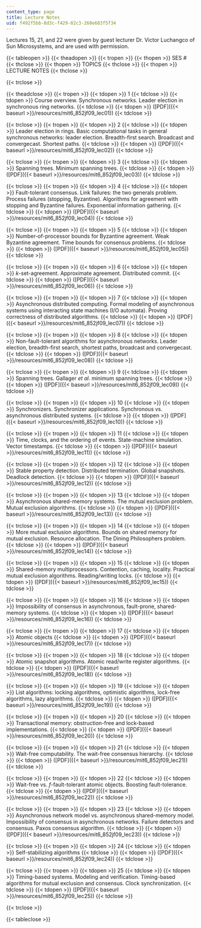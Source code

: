 ```yaml
---
content_type: page
title: Lecture Notes
uid: f492f5bb-8d3c-f429-82c3-260e683f5f34
---
```


Lectures 15, 21, and 22 were given by guest lecturer Dr. Victor Luchangco of Sun Microsystems, and are used with permission.

{{< tableopen >}}
{{< theadopen >}}
{{< tropen >}}
{{< thopen >}}
SES #
{{< thclose >}}
{{< thopen >}}
TOPICS
{{< thclose >}}
{{< thopen >}}
LECTURE NOTES
{{< thclose >}}

{{< trclose >}}

{{< theadclose >}}
{{< tropen >}}
{{< tdopen >}}
1
{{< tdclose >}}
{{< tdopen >}}
Course overview. Synchronous networks. Leader election in synchronous ring networks.
{{< tdclose >}}
{{< tdopen >}}
([PDF]({{< baseurl >}}/resources/mit6_852jf09_lec01))
{{< tdclose >}}

{{< trclose >}}
{{< tropen >}}
{{< tdopen >}}
2
{{< tdclose >}}
{{< tdopen >}}
Leader election in rings. Basic computational tasks in general synchronous networks: leader election. Breadth-first search. Broadcast and convergecast. Shortest paths.
{{< tdclose >}}
{{< tdopen >}}
([PDF]({{< baseurl >}}/resources/mit6_852jf09_lec02))
{{< tdclose >}}

{{< trclose >}}
{{< tropen >}}
{{< tdopen >}}
3
{{< tdclose >}}
{{< tdopen >}}
Spanning trees. Minimum spanning trees.
{{< tdclose >}}
{{< tdopen >}}
([PDF]({{< baseurl >}}/resources/mit6_852jf09_lec03))
{{< tdclose >}}

{{< trclose >}}
{{< tropen >}}
{{< tdopen >}}
4
{{< tdclose >}}
{{< tdopen >}}
Fault-tolerant consensus. Link failures: the two generals problem. Process failures (stopping, Byzantine). Algorithms for agreement with stopping and Byzantine failures. Exponential information gathering.
{{< tdclose >}}
{{< tdopen >}}
([PDF]({{< baseurl >}}/resources/mit6_852jf09_lec04))
{{< tdclose >}}

{{< trclose >}}
{{< tropen >}}
{{< tdopen >}}
5
{{< tdclose >}}
{{< tdopen >}}
Number-of-processor bounds for Byzantine agreement. Weak Byzantine agreement. Time bounds for consensus problems.
{{< tdclose >}}
{{< tdopen >}}
([PDF]({{< baseurl >}}/resources/mit6_852jf09_lec05))
{{< tdclose >}}

{{< trclose >}}
{{< tropen >}}
{{< tdopen >}}
6
{{< tdclose >}}
{{< tdopen >}}
_k_\-set-agreement. Approximate agreement. Distributed commit.
{{< tdclose >}}
{{< tdopen >}}
([PDF]({{< baseurl >}}/resources/mit6_852jf09_lec06))
{{< tdclose >}}

{{< trclose >}}
{{< tropen >}}
{{< tdopen >}}
7
{{< tdclose >}}
{{< tdopen >}}
Asynchronous distributed computing. Formal modeling of asynchronous systems using interacting state machines (I/O automata). Proving correctness of distributed algorithms.
{{< tdclose >}}
{{< tdopen >}}
([PDF]({{< baseurl >}}/resources/mit6_852jf09_lec07))
{{< tdclose >}}

{{< trclose >}}
{{< tropen >}}
{{< tdopen >}}
8
{{< tdclose >}}
{{< tdopen >}}
Non-fault-tolerant algorithms for asynchronous networks. Leader election, breadth-first search, shortest paths, broadcast and convergecast.
{{< tdclose >}}
{{< tdopen >}}
([PDF]({{< baseurl >}}/resources/mit6_852jf09_lec08))
{{< tdclose >}}

{{< trclose >}}
{{< tropen >}}
{{< tdopen >}}
9
{{< tdclose >}}
{{< tdopen >}}
Spanning trees. Gallager _et al_. minimum spanning trees.
{{< tdclose >}}
{{< tdopen >}}
([PDF]({{< baseurl >}}/resources/mit6_852jf09_lec09))
{{< tdclose >}}

{{< trclose >}}
{{< tropen >}}
{{< tdopen >}}
10
{{< tdclose >}}
{{< tdopen >}}
Synchronizers. Synchronizer applications. Synchronous vs. asynchronous distributed systems.
{{< tdclose >}}
{{< tdopen >}}
([PDF]({{< baseurl >}}/resources/mit6_852jf09_lec10))
{{< tdclose >}}

{{< trclose >}}
{{< tropen >}}
{{< tdopen >}}
11
{{< tdclose >}}
{{< tdopen >}}
Time, clocks, and the ordering of events. State-machine simulation. Vector timestamps.
{{< tdclose >}}
{{< tdopen >}}
([PDF]({{< baseurl >}}/resources/mit6_852jf09_lec11))
{{< tdclose >}}

{{< trclose >}}
{{< tropen >}}
{{< tdopen >}}
12
{{< tdclose >}}
{{< tdopen >}}
Stable property detection. Distributed termination. Global snapshots. Deadlock detection.
{{< tdclose >}}
{{< tdopen >}}
([PDF]({{< baseurl >}}/resources/mit6_852jf09_lec12))
{{< tdclose >}}

{{< trclose >}}
{{< tropen >}}
{{< tdopen >}}
13
{{< tdclose >}}
{{< tdopen >}}
Asynchronous shared-memory systems. The mutual exclusion problem. Mutual exclusion algorithms.
{{< tdclose >}}
{{< tdopen >}}
([PDF]({{< baseurl >}}/resources/mit6_852jf09_lec13))
{{< tdclose >}}

{{< trclose >}}
{{< tropen >}}
{{< tdopen >}}
14
{{< tdclose >}}
{{< tdopen >}}
More mutual exclusion algorithms. Bounds on shared memory for mutual exclusion. Resource allocation. The Dining Philosophers problem.
{{< tdclose >}}
{{< tdopen >}}
([PDF]({{< baseurl >}}/resources/mit6_852jf09_lec14))
{{< tdclose >}}

{{< trclose >}}
{{< tropen >}}
{{< tdopen >}}
15
{{< tdclose >}}
{{< tdopen >}}
Shared-memory multiprocessors. Contention, caching, locality. Practical mutual exclusion algorithms. Reading/writing locks.
{{< tdclose >}}
{{< tdopen >}}
([PDF]({{< baseurl >}}/resources/mit6_852jf09_lec15))
{{< tdclose >}}

{{< trclose >}}
{{< tropen >}}
{{< tdopen >}}
16
{{< tdclose >}}
{{< tdopen >}}
Impossibility of consensus in asynchronous, fault-prone, shared-memory systems.
{{< tdclose >}}
{{< tdopen >}}
([PDF]({{< baseurl >}}/resources/mit6_852jf09_lec16))
{{< tdclose >}}

{{< trclose >}}
{{< tropen >}}
{{< tdopen >}}
17
{{< tdclose >}}
{{< tdopen >}}
Atomic objects
{{< tdclose >}}
{{< tdopen >}}
([PDF]({{< baseurl >}}/resources/mit6_852jf09_lec17))
{{< tdclose >}}

{{< trclose >}}
{{< tropen >}}
{{< tdopen >}}
18
{{< tdclose >}}
{{< tdopen >}}
Atomic snapshot algorithms. Atomic read/write register algorithms.
{{< tdclose >}}
{{< tdopen >}}
([PDF]({{< baseurl >}}/resources/mit6_852jf09_lec18))
{{< tdclose >}}

{{< trclose >}}
{{< tropen >}}
{{< tdopen >}}
19
{{< tdclose >}}
{{< tdopen >}}
List algorithms: locking algorithms, optimistic algorithms, lock-free algorithms, lazy algorithms.
{{< tdclose >}}
{{< tdopen >}}
([PDF]({{< baseurl >}}/resources/mit6_852jf09_lec19))
{{< tdclose >}}

{{< trclose >}}
{{< tropen >}}
{{< tdopen >}}
20
{{< tdclose >}}
{{< tdopen >}}
Transactional memory: obstruction-free and lock-based implementations.
{{< tdclose >}}
{{< tdopen >}}
([PDF]({{< baseurl >}}/resources/mit6_852jf09_lec20))
{{< tdclose >}}

{{< trclose >}}
{{< tropen >}}
{{< tdopen >}}
21
{{< tdclose >}}
{{< tdopen >}}
Wait-free computability. The wait-free consensus hierarchy.
{{< tdclose >}}
{{< tdopen >}}
([PDF]({{< baseurl >}}/resources/mit6_852jf09_lec21))
{{< tdclose >}}

{{< trclose >}}
{{< tropen >}}
{{< tdopen >}}
22
{{< tdclose >}}
{{< tdopen >}}
Wait-free vs. _f_\-fault-tolerant atomic objects. Boosting fault-tolerance.
{{< tdclose >}}
{{< tdopen >}}
([PDF]({{< baseurl >}}/resources/mit6_852jf09_lec22))
{{< tdclose >}}

{{< trclose >}}
{{< tropen >}}
{{< tdopen >}}
23
{{< tdclose >}}
{{< tdopen >}}
Asynchronous network model vs. asynchronous shared-memory model. Impossibility of consensus in asynchronous networks. Failure detectors and consensus. Paxos consensus algorithm.
{{< tdclose >}}
{{< tdopen >}}
([PDF]({{< baseurl >}}/resources/mit6_852jf09_lec23))
{{< tdclose >}}

{{< trclose >}}
{{< tropen >}}
{{< tdopen >}}
24
{{< tdclose >}}
{{< tdopen >}}
Self-stabilizing algorithms
{{< tdclose >}}
{{< tdopen >}}
([PDF]({{< baseurl >}}/resources/mit6_852jf09_lec24))
{{< tdclose >}}

{{< trclose >}}
{{< tropen >}}
{{< tdopen >}}
25
{{< tdclose >}}
{{< tdopen >}}
Timing-based systems. Modeling and verification. Timing-based algorithms for mutual exclusion and consensus. Clock synchronization.
{{< tdclose >}}
{{< tdopen >}}
([PDF]({{< baseurl >}}/resources/mit6_852jf09_lec25))
{{< tdclose >}}

{{< trclose >}}

{{< tableclose >}}